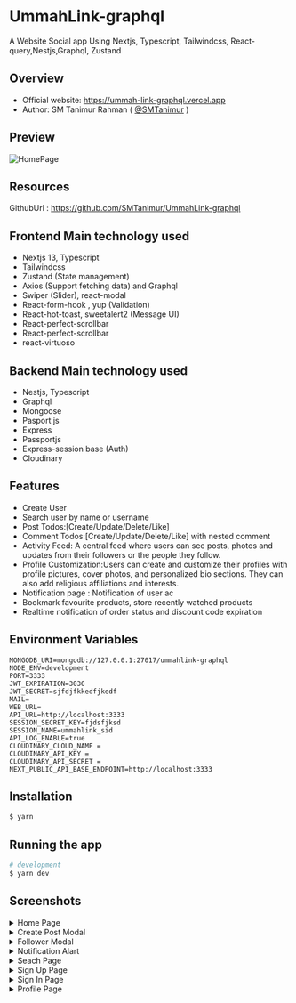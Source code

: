 # UmmahLink-graphql
A Website Social app Using Nextjs, Typescript, Tailwindcss, React-query,Nestjs,Graphql, Zustand

## Overview
- Official website: https://ummah-link-graphql.vercel.app
- Author: SM Tanimur Rahman ( [@SMTanimur](https://github.com/SMTanimur) )

## Preview
![HomePage](https://github.com/SMTanimur/UmmahLink-graphql/assets/80884335/11a17c1f-4317-40ca-b9cb-406fa4632d5d)


## Resources

GithubUrl : https://github.com/SMTanimur/UmmahLink-graphql
## Frontend Main technology used
- Nextjs 13, Typescript
- Tailwindcss
- Zustand (State management)
- Axios (Support fetching data) and Graphql
- Swiper (Slider), react-modal
- React-form-hook , yup (Validation)
- React-hot-toast, sweetalert2 (Message UI)
- React-perfect-scrollbar
- React-perfect-scrollbar
- react-virtuoso
## Backend Main technology used
- Nestjs, Typescript
- Graphql
- Mongoose
- Pasport js
- Express
- Passportjs
- Express-session base (Auth)
- Cloudinary


## Features

- Create User
- Search user by name or username
- Post Todos:[Create/Update/Delete/Like]
- Comment Todos:[Create/Update/Delete/Like] with nested comment
- Activity Feed:
A central feed where users can see posts, photos and updates from their followers or the people they follow.
- Profile Customization:Users can create and customize their profiles with profile pictures, cover photos, and personalized bio sections. They can also add religious affiliations and interests.
- Notification page : Notification of user ac
- Bookmark favourite products, store recently watched products
- Realtime notification of order status and discount code expiration

## Environment Variables

```
MONGODB_URI=mongodb://127.0.0.1:27017/ummahlink-graphql
NODE_ENV=development
PORT=3333
JWT_EXPIRATION=3036
JWT_SECRET=sjfdjfkkedfjkedf
MAIL=
WEB_URL=
API_URL=http://localhost:3333
SESSION_SECRET_KEY=fjdsfjksd
SESSION_NAME=ummahlink_sid
API_LOG_ENABLE=true
CLOUDINARY_CLOUD_NAME =
CLOUDINARY_API_KEY =
CLOUDINARY_API_SECRET =
NEXT_PUBLIC_API_BASE_ENDPOINT=http://localhost:3333
```

## Installation

```bash
$ yarn
```

## Running the app

```bash
# development
$ yarn dev

```

## Screenshots

<details>
 <summary>Home Page</summary>
 <p>
   
![HomePage](https://github.com/SMTanimur/UmmahLink-graphql/assets/80884335/928b8db7-1686-4e19-88a7-dd874f4fd81a)

 </p>
</details>
<details>
 <summary>Create Post Modal</summary>
 <p>
   
![CreatePostModal](https://github.com/SMTanimur/UmmahLink-graphql/assets/80884335/06b68599-77ff-4dd7-8d64-0e4bfed85630)

 </p>
</details>
<details>
 <summary>Follower Modal</summary>
 <p>
   
![FollowerModal](https://github.com/SMTanimur/UmmahLink-graphql/assets/80884335/37b13156-d988-4a45-b6b7-ba250f772300)

 </p>
</details>
<details>
 <summary>Notification Alart</summary>
 <p>
   
![NotificationAlart](https://github.com/SMTanimur/UmmahLink-graphql/assets/80884335/144767e1-eb6e-4715-8029-6ba33654f3d7)


 </p>
</details>
<details>
 <summary>Seach Page</summary>
 <p>

![SearchPage](https://github.com/SMTanimur/UmmahLink-graphql/assets/80884335/66046240-ba20-4b8a-a922-82b0d119c33d)

 </p>
</details>
<details>
 <summary>Sign Up Page</summary>
 <p>
   
 ![SingupPage](https://github.com/SMTanimur/UmmahLink-graphql/assets/80884335/827aa1ae-343e-444a-b040-9c6e2f660e63)

 </p>
</details>
<details>
 <summary>Sign In Page</summary>
 <p>
 
![LoginPage](https://github.com/SMTanimur/UmmahLink-graphql/assets/80884335/022c4c73-c557-4d66-865c-985fa6b60805)

 </p>
</details>
<details>
 <summary>Profile Page</summary>
 <p>
   
![userPage](https://github.com/SMTanimur/UmmahLink-graphql/assets/80884335/7ccbe327-9e31-48c2-bf0a-290a6d5ee4e8)

 </p>
</details>


